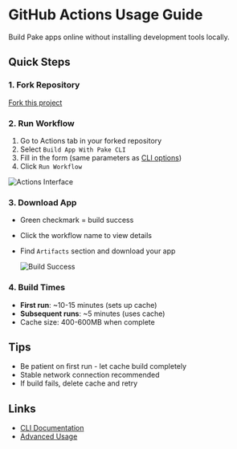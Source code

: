 # GitHub Actions Usage Guide

Build Pake apps online without installing development tools locally.

## Quick Steps

### 1. Fork Repository

[Fork this project](https://github.com/tw93/Pake/fork)

### 2. Run Workflow

1. Go to Actions tab in your forked repository
2. Select `Build App With Pake CLI`
3. Fill in the form (same parameters as [CLI options](cli-usage.md))
4. Click `Run Workflow`

  ![Actions Interface](https://gw.alipayobjects.com/zos/k/lv/fPWNKc.png)

### 3. Download App

- Green checkmark = build success
- Click the workflow name to view details
- Find `Artifacts` section and download your app

  ![Build Success](https://gw.alipayobjects.com/zos/k/dd/QaGees.png)

### 4. Build Times

- **First run**: ~10-15 minutes (sets up cache)
- **Subsequent runs**: ~5 minutes (uses cache)
- Cache size: 400-600MB when complete

## Tips

- Be patient on first run - let cache build completely
- Stable network connection recommended
- If build fails, delete cache and retry

## Links

- [CLI Documentation](cli-usage.md)
- [Advanced Usage](advanced-usage.md)
